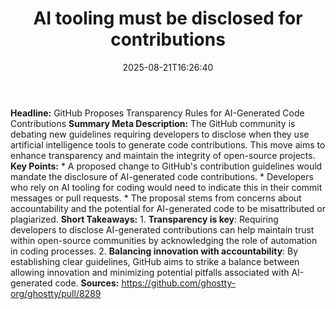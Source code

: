 ﻿---
title: "AI tooling must be disclosed for contributions"
date: "2025-08-21T16:26:40"
category: "Markets"
summary: ""
slug: "ai tooling must be disclosed for contributions"
source_urls:
  - "https://github.com/ghostty-org/ghostty/pull/8289"
seo:
  title: "AI tooling must be disclosed for contributions | Hash n Hedge"
  description: ""
  keywords: ["news", "markets", "brief"]
---
**Headline:** GitHub Proposes Transparency Rules for AI-Generated Code Contributions  **Summary Meta Description:** The GitHub community is debating new guidelines requiring developers to disclose when they use artificial intelligence tools to generate code contributions. This move aims to enhance transparency and maintain the integrity of open-source projects.  **Key Points:**  * A proposed change to GitHub's contribution guidelines would mandate the disclosure of AI-generated code contributions. * Developers who rely on AI tooling for coding would need to indicate this in their commit messages or pull requests. * The proposal stems from concerns about accountability and the potential for AI-generated code to be misattributed or plagiarized.  **Short Takeaways:**  1. **Transparency is key**: Requiring developers to disclose AI-generated contributions can help maintain trust within open-source communities by acknowledging the role of automation in coding processes. 2. **Balancing innovation with accountability**: By establishing clear guidelines, GitHub aims to strike a balance between allowing innovation and minimizing potential pitfalls associated with AI-generated code.  **Sources:**  https://github.com/ghostty-org/ghostty/pull/8289 
